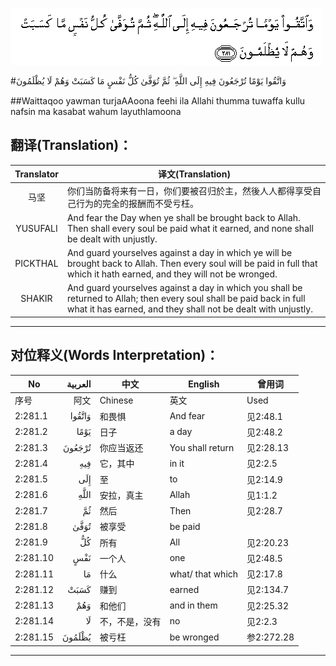![002:281](images/002_281.gif)

#وَاتَّقُوا يَوْمًا تُرْجَعُونَ فِيهِ إِلَى اللَّهِ ۖ ثُمَّ تُوَفَّىٰ كُلُّ نَفْسٍ مَا كَسَبَتْ وَهُمْ لَا يُظْلَمُونَ 

##Waittaqoo yawman turjaAAoona feehi ila Allahi thumma tuwaffa kullu nafsin ma kasabat wahum layuthlamoona 

## 翻译(Translation)：

| Translator | 译文(Translation)                                            |
| :--------: | ------------------------------------------------------------ |
|    马坚    | 你们当防备将来有一日，你们要被召归於主，然後人人都得享受自己行为的完全的报酬而不受亏枉。 |
|  YUSUFALI  | And fear the Day when ye shall be brought back to Allah. Then shall every soul be paid what it earned, and none shall be dealt with unjustly. |
|  PICKTHAL  | And guard yourselves against a day in which ye will be brought back to Allah. Then every soul will be paid in full that which it hath earned, and they will not be wronged. |
|   SHAKIR   | And guard yourselves against a day in which you shall be returned to Allah; then every soul shall be paid back in full what it has earned, and they shall not be dealt with unjustly. |

---

## 对位释义(Words Interpretation)：

| No   | العربية | 中文    | English | 曾用词 |
| ---- | ------: | ------- | ------- | ------ |
| 序号 |    阿文 | Chinese | 英文    | Used   |
| 2:281.1  | وَاتَّقُوا | 和畏惧         | And fear         | 见2:48.1   |
| 2:281.2  | يَوْمًا   | 日子           | a day            | 见2:48.2   |
| 2:281.3  | تُرْجَعُونَ | 你应当返还     | You shall return | 见2:28.13  |
| 2:281.4  | فِيهِ    | 它，其中       | in it            | 见2:2.5    |
| 2:281.5  | إِلَى    | 至             | to               | 见2:14.9   |
| 2:281.6  | اللَّهِ   | 安拉，真主     | Allah            | 见1:1.2    |
| 2:281.7  | ثُمَّ     | 然后           | Then             | 见2:28.7   |
| 2:281.8  | تُوَفَّىٰ   | 被享受         | be paid          |            |
| 2:281.9  | كُلُّ     | 所有           | All              | 见2:20.23  |
| 2:281.10 | نَفْسٍ    | 一个人         | one              | 见2:48.5   |
| 2:281.11 | مَا     | 什么           | what/ that which | 见2:17.8   |
| 2:281.12 | كَسَبَتْ   | 赚到           | earned           | 见2:134.7  |
| 2:281.13 | وَهُمْ    | 和他们         | and in them      | 见2:25.32  |
| 2:281.14 | لَا     | 不，不是，没有 | no               | 见2:2.3    |
| 2:281.15 | يُظْلَمُونَ | 被亏枉         | be wronged       | 参2:272.28 |

---
